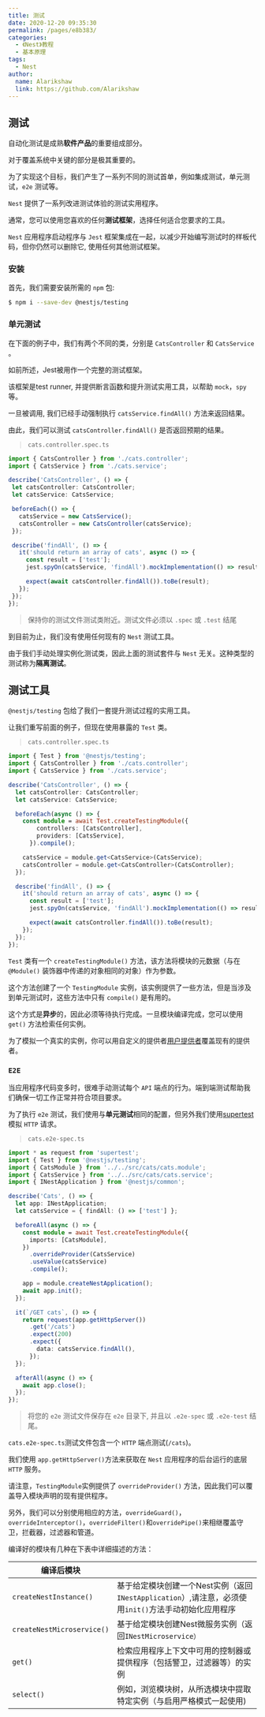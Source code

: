 ```yaml
---
title: 测试
date: 2020-12-20 09:35:30
permalink: /pages/e8b383/
categories:
  - 《Nest》教程
  - 基本原理
tags: 
  - Nest
author: 
  name: Alarikshaw
  link: https://github.com/Alarikshaw
---
```


## 测试

自动化测试是成熟**软件产品**的重要组成部分。

对于覆盖系统中关键的部分是极其重要的。

为了实现这个目标，我们产生了一系列不同的测试首单，例如集成测试，单元测试，`e2e` 测试等。

 `Nest` 提供了一系列改进测试体验的测试实用程序。

通常，您可以使用您喜欢的任何**测试框架**，选择任何适合您要求的工具。

`Nest` 应用程序启动程序与 `Jest` 框架集成在一起，以减少开始编写测试时的样板代码，但你仍然可以删除它, 使用任何其他测试框架。

### 安装

首先，我们需要安装所需的 `npm` 包:

```bash
$ npm i --save-dev @nestjs/testing
```

### 单元测试

在下面的例子中，我们有两个不同的类，分别是 `CatsController` 和 `CatsService` 。

如前所述，Jest被用作一个完整的测试框架。

该框架是test runner, 并提供断言函数和提升测试实用工具，以帮助 `mock`，`spy` 等。

一旦被调用, 我们已经手动强制执行 `catsService.findAll()` 方法来返回结果。

由此，我们可以测试 `catsController.findAll()` 是否返回预期的结果。

> `cats.controller.spec.ts`

```typescript
import { CatsController } from './cats.controller';
import { CatsService } from './cats.service';

describe('CatsController', () => {
 let catsController: CatsController;
 let catsService: CatsService;

 beforeEach(() => {
   catsService = new CatsService();
   catsController = new CatsController(catsService);
 });

 describe('findAll', () => {
   it('should return an array of cats', async () => {
     const result = ['test'];
     jest.spyOn(catsService, 'findAll').mockImplementation(() => result);

     expect(await catsController.findAll()).toBe(result);
   });
 });
});
```

> 保持你的测试文件测试类附近。测试文件必须以 `.spec` 或 `.test` 结尾

到目前为止，我们没有使用任何现有的 `Nest` 测试工具。

由于我们手动处理实例化测试类，因此上面的测试套件与 `Nest` 无关。这种类型的测试称为**隔离测试**。

## 测试工具

`@nestjs/testing` 包给了我们一套提升测试过程的实用工具。

让我们重写前面的例子，但现在使用暴露的 `Test` 类。

> `cats.controller.spec.ts`

```typescript
import { Test } from '@nestjs/testing';
import { CatsController } from './cats.controller';
import { CatsService } from './cats.service';

describe('CatsController', () => {
  let catsController: CatsController;
  let catsService: CatsService;

  beforeEach(async () => {
    const module = await Test.createTestingModule({
        controllers: [CatsController],
        providers: [CatsService],
      }).compile();

    catsService = module.get<CatsService>(CatsService);
    catsController = module.get<CatsController>(CatsController);
  });

  describe('findAll', () => {
    it('should return an array of cats', async () => {
      const result = ['test'];
      jest.spyOn(catsService, 'findAll').mockImplementation(() => result);

      expect(await catsController.findAll()).toBe(result);
    });
  });
});
```

`Test` 类有一个 `createTestingModule()` 方法，该方法将模块的元数据（与在 `@Module()` 装饰器中传递的对象相同的对象）作为参数。

这个方法创建了一个 `TestingModule` 实例，该实例提供了一些方法，但是当涉及到单元测试时，这些方法中只有 `compile()` 是有用的。

这个方式是**异步**的，因此必须等待执行完成。一旦模块编译完成，您可以使用 `get()` 方法检索任何实例。

为了模拟一个真实的实例，你可以用自定义的提供者[用户提供者](https://docs.nestjs.cn/6/fundamentals?id=自定义提供者)覆盖现有的提供者。

### `E2E`

当应用程序代码变多时，很难手动测试每个 `API` 端点的行为。端到端测试帮助我们确保一切工作正常并符合项目要求。

为了执行 `e2e` 测试，我们使用与**单元测试**相同的配置，但另外我们使用[supertest](https://github.com/visionmedia/supertest)模拟 `HTTP` 请求。

> `cats.e2e-spec.ts`

```typescript
import * as request from 'supertest';
import { Test } from '@nestjs/testing';
import { CatsModule } from '../../src/cats/cats.module';
import { CatsService } from '../../src/cats/cats.service';
import { INestApplication } from '@nestjs/common';

describe('Cats', () => {
  let app: INestApplication;
  let catsService = { findAll: () => ['test'] };

  beforeAll(async () => {
    const module = await Test.createTestingModule({
      imports: [CatsModule],
    })
      .overrideProvider(CatsService)
      .useValue(catsService)
      .compile();

    app = module.createNestApplication();
    await app.init();
  });

  it(`/GET cats`, () => {
    return request(app.getHttpServer())
      .get('/cats')
      .expect(200)
      .expect({
        data: catsService.findAll(),
      });
  });

  afterAll(async () => {
    await app.close();
  });
});
```

> 将您的 `e2e` 测试文件保存在 `e2e` 目录下, 并且以 `.e2e-spec` 或 `.e2e-test` 结尾。

`cats.e2e-spec.ts`测试文件包含一个 `HTTP` 端点测试(`/cats`)。

我们使用 `app.getHttpServer()`方法来获取在 `Nest` 应用程序的后台运行的底层 `HTTP` 服务。

请注意，`TestingModule`实例提供了 `overrideProvider()` 方法，因此我们可以覆盖导入模块声明的现有提供程序。

另外，我们可以分别使用相应的方法，`overrideGuard()`，`overrideInterceptor()`，`overrideFilter()`和`overridePipe()`来相继覆盖守卫，拦截器，过滤器和管道。

编译好的模块有几种在下表中详细描述的方法：

| 编译后模块                 |                                                              |
| -------------------------- | ------------------------------------------------------------ |
| `createNestInstance()`     | 基于给定模块创建一个Nest实例（返回`INestApplication`）,请注意，必须使用`init()`方法手动初始化应用程序 |
| `createNestMicroservice()` | 基于给定模块创建Nest微服务实例（返回`INestMicroservice）`    |
| `get()`                    | 检索应用程序上下文中可用的控制器或提供程序（包括警卫，过滤器等）的实例 |
| `select()`                 | 例如，浏览模块树，从所选模块中提取特定实例（与启用严格模式一起使用) |

